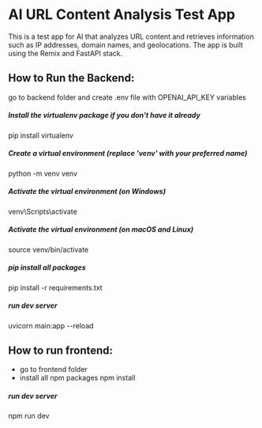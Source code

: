 # AI URL Content Analysis Test App

This is a test app for AI that analyzes URL content and retrieves information such as IP addresses, domain names, and geolocations. The app is built using the Remix and FastAPI stack.

## How to Run the Backend:

go to backend folder and create .env file with OPENAI_API_KEY variables

##### Install the virtualenv package if you don't have it already

pip install virtualenv

##### Create a virtual environment (replace 'venv' with your preferred name)

python -m venv venv

##### Activate the virtual environment (on Windows)

venv\Scripts\activate

##### Activate the virtual environment (on macOS and Linux)

source venv/bin/activate

##### pip install all packages

pip install -r requirements.txt

##### run dev server

uvicorn main:app --reload

## How to run frontend:

- go to frontend folder
- install all npm packages
  npm install

##### run dev server

npm run dev
